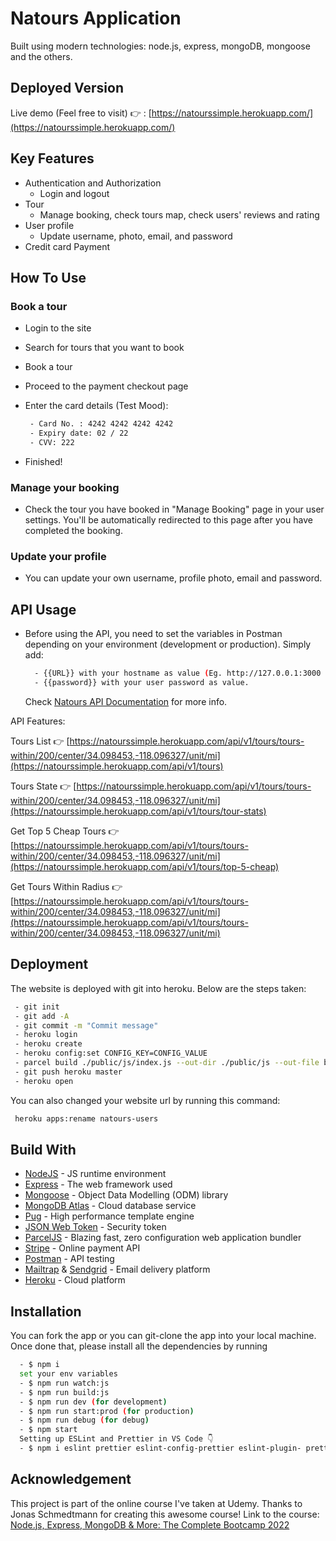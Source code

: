 # Natours Application

Built using modern technologies: node.js, express, mongoDB, mongoose and the others.

## Deployed Version

Live demo (Feel free to visit) 👉 : [https://natourssimple.herokuapp.com/](https://natourssimple.herokuapp.com/) 

## Key Features

- Authentication and Authorization
  * Login and logout
- Tour
  * Manage booking, check tours map, check users' reviews and rating
- User profile
  * Update username, photo, email, and password
- Credit card Payment

## How To Use
### Book a tour
- Login to the site
- Search for tours that you want to book
- Book a tour
- Proceed to the payment checkout page

- Enter the card details (Test Mood):
  ```bash
   - Card No. : 4242 4242 4242 4242
   - Expiry date: 02 / 22
   - CVV: 222
  ```
- Finished!
### Manage your booking
- Check the tour you have booked in "Manage Booking" page in your user settings. You'll be automatically redirected to this page after you have completed the booking.
### Update your profile
- You can update your own username, profile photo, email and password.
## API Usage
- Before using the API, you need to set the variables in Postman depending on your environment (development or production). Simply add:
  ```bash
    - {{URL}} with your hostname as value (Eg. http://127.0.0.1:3000 or http://www.example.com)
    - {{password}} with your user password as value.
  ```
  Check [Natours API Documentation](https://documenter.getpostman.com/view/18439262/UVR7JnLF)  for more info.

API Features:

Tours List 👉  [https://natourssimple.herokuapp.com/api/v1/tours/tours-within/200/center/34.098453,-118.096327/unit/mi](https://natourssimple.herokuapp.com/api/v1/tours)

Tours State 👉  [https://natourssimple.herokuapp.com/api/v1/tours/tours-within/200/center/34.098453,-118.096327/unit/mi](https://natourssimple.herokuapp.com/api/v1/tours/tour-stats)

Get Top 5 Cheap Tours 👉  [https://natourssimple.herokuapp.com/api/v1/tours/tours-within/200/center/34.098453,-118.096327/unit/mi](https://natourssimple.herokuapp.com/api/v1/tours/top-5-cheap)

Get Tours Within Radius 👉 [https://natourssimple.herokuapp.com/api/v1/tours/tours-within/200/center/34.098453,-118.096327/unit/mi](https://natourssimple.herokuapp.com/api/v1/tours/tours-within/200/center/34.098453,-118.096327/unit/mi)

## Deployment
The website is deployed with git into heroku. Below are the steps taken:
  ```bash
   - git init
   - git add -A
   - git commit -m "Commit message"
   - heroku login
   - heroku create
   - heroku config:set CONFIG_KEY=CONFIG_VALUE  
   - parcel build ./public/js/index.js --out-dir ./public/js --out-file bundle.js
   - git push heroku master
   - heroku open
  ```
You can also changed your website url by running this command:
  ```bash
   heroku apps:rename natours-users
  ```
## Build With
- [NodeJS](https://nodejs.org/en/) - JS runtime environment
- [Express](http://expressjs.com/) - The web framework used
- [Mongoose](https://mongoosejs.com/) - Object Data Modelling (ODM) library
- [MongoDB Atlas](https://www.mongodb.com/atlas/database) - Cloud database service
- [Pug](https://pugjs.org/api/getting-started.html) - High performance template engine
- [JSON Web Token](https://jwt.io/) - Security token
- [ParcelJS](https://parceljs.org/) - Blazing fast, zero configuration web application bundler
- [Stripe](https://stripe.com/) - Online payment API
- [Postman](https://www.postman.com/) - API testing
- [Mailtrap](https://mailtrap.io/) & [Sendgrid](https://sendgrid.com/) - Email delivery platform
- [Heroku](https://www.heroku.com/) - Cloud platform

## Installation
 You can fork the app or you can git-clone the app into your local machine. Once done that, please install all the dependencies by running
  ```bash
    - $ npm i
    set your env variables
    - $ npm run watch:js
    - $ npm run build:js
    - $ npm run dev (for development)
    - $ npm run start:prod (for production)
    - $ npm run debug (for debug)
    - $ npm start
    Setting up ESLint and Prettier in VS Code 👇
    - $ npm i eslint prettier eslint-config-prettier eslint-plugin- prettier eslint-config-airbnb eslint-plugin-nodeeslint-plugin-import eslint-plugin-jsx-a11y  eslint-plugin-react --save-dev
  ```
## Acknowledgement
This project is part of the online course I've taken at Udemy. Thanks to Jonas Schmedtmann for creating this awesome course! Link to the course: [Node.js, Express, MongoDB & More: The Complete Bootcamp 2022](https://www.udemy.com/course/nodejs-express-mongodb-bootcamp/)

